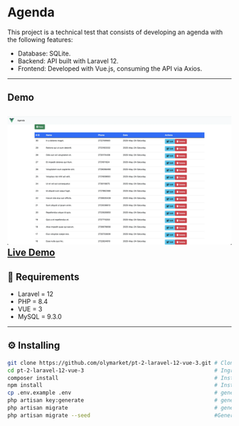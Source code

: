 # Agenda

This project is a technical test that consists of developing an agenda with the following features:
- Database: SQLite.
- Backend: API built with Laravel 12.
- Frontend: Developed with Vue.js, consuming the API via Axios.

---

## Demo

![Image Demo](./public/img/demo.webp)
[Live Demo](https://pt2.olymarket.online)
---

## 🔧 Requirements

- Laravel = 12
- PHP   = 8.4
- VUE   = 3
- MySQL = 9.3.0

---

## ⚙️ Installing

```bash
git clone https://github.com/olymarket/pt-2-laravel-12-vue-3.git # Clona el repositorio
cd pt-2-laravel-12-vue-3                                         # Ingresa dentro del repositirio
composer install                                                 # Instala composer
npm install                                                      # Instala node
cp .env.example .env                                             # genera el archivo .env
php artisan key:generate                                         # genera la clave secreta
php artisan migrate                                              # genera la migracion de tablas
php artisan migrate --seed                                       #Genera los datos falsos